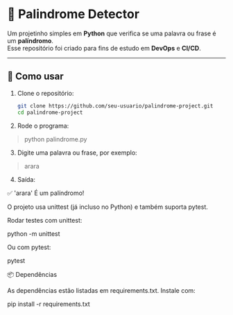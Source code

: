 # 🔁 Palindrome Detector

Um projetinho simples em **Python** que verifica se uma palavra ou frase é um **palíndromo**.  
Esse repositório foi criado para fins de estudo em **DevOps** e **CI/CD**.

---

## 🚀 Como usar

1. Clone o repositório:
   ```bash
   git clone https://github.com/seu-usuario/palindrome-project.git
   cd palindrome-project
2. Rode o programa:

  > python palindrome.py


3. Digite uma palavra ou frase, por exemplo:

 > arara

4. Saída:

✅ 'arara' É um palíndromo!

O projeto usa unittest (já incluso no Python) e também suporta pytest.

Rodar testes com unittest:

python -m unittest


Ou com pytest:

pytest

📦 Dependências

As dependências estão listadas em requirements.txt.
Instale com:

pip install -r requirements.txt
